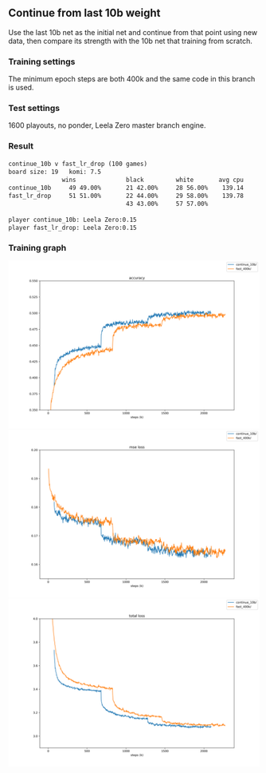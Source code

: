## Continue from last 10b weight

Use the last 10b net as the initial net and continue from that point using new
data, then compare its strength with the 10b net that training from scratch.

### Training settings

The minimum epoch steps are both 400k and the same code in this branch is used.

### Test settings

1600 playouts, no ponder, Leela Zero master branch engine.

### Result

```
continue_10b v fast_lr_drop (100 games)
board size: 19   komi: 7.5
               wins              black         white       avg cpu
continue_10b     49 49.00%       21 42.00%     28 56.00%    139.14
fast_lr_drop     51 51.00%       22 44.00%     29 58.00%    139.78
                                 43 43.00%     57 57.00%

player continue_10b: Leela Zero:0.15
player fast_lr_drop: Leela Zero:0.15
```

### Training graph

![fig_0](../data_plot/image/continue_10b_0.png)  
![fig_1](../data_plot/image/continue_10b_1.png)  
![fig_2](../data_plot/image/continue_10b_2.png)  
